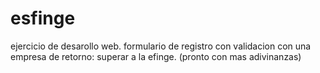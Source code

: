 # esfinge

ejercicio de desarollo web. formulario de registro con validacion con una empresa de retorno: superar a la efinge.
(pronto con mas adivinanzas)
